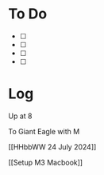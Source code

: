 




# To Do
 - [ ] 
 - [ ] 
 - [ ]  
 - [ ]  



# Log

Up at 8

To Giant Eagle with M

[[HHbbWW 24 July 2024]]

[[Setup M3 Macbook]]


